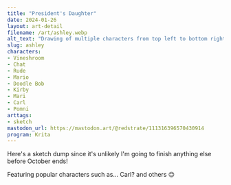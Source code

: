 ```yaml
---
title: "President's Daughter"
date: 2024-01-26
layout: art-detail
filename: /art/ashley.webp
alt_text: "Drawing of multiple characters from top left to bottom right:Some kind of create with horns looking lovingly to the right.Rude from Final Fantasy 7, looking at you menancingly and redoing his sleeve.A non-descript woman in a tanktop, and shoulder length hair.Pomni from Amazing Digital Circus doing her, anxiety attack thing.Carl from Jimmy Neutron about to eat a hotdog. However he stopped and is now judging you for watching him do it.A tiny chat smiley from Twitch, and a Vinesauce mushroom looking at it.Some sleeping mouth monster, with cartoonish sleeping Z's.A young girl in a school outfit, turning a lever.The same mouth monster from before, but now yelling with it's mouth wide open!A cute small, chibi bunny with a very large heart. There are two arrows pointing at it, saying &quot;Not mine&quot; and &quot;Who?&quot;Mario giving you a thumbs up.Doodle Bop from Spongebob is trying to erase Kirby, which is a play on Kirby's Adventure where it teaches you how to draw kirby.The mouth monster again, but laughing and looking to the left.Mari Makinami from Rebuild of Evangelion, turned away to the side but looking at you still."
slug: ashley
characters:
- Vineshroom
- Chat
- Rude
- Mario
- Doodle Bob
- Kirby
- Mari
- Carl
- Pomni
arttags:
- sketch
mastodon_url: https://mastodon.art/@redstrate/111316396570430914
program: Krita
---
```

Here's a sketch dump since it's unlikely I'm going to finish anything else before October ends!

Featuring popular characters such as... Carl? and others 😌
